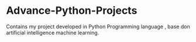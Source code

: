 # Advance-Python-Projects
Contains my project developed in Python Programming language , base don artificial intelligence machine learning.
